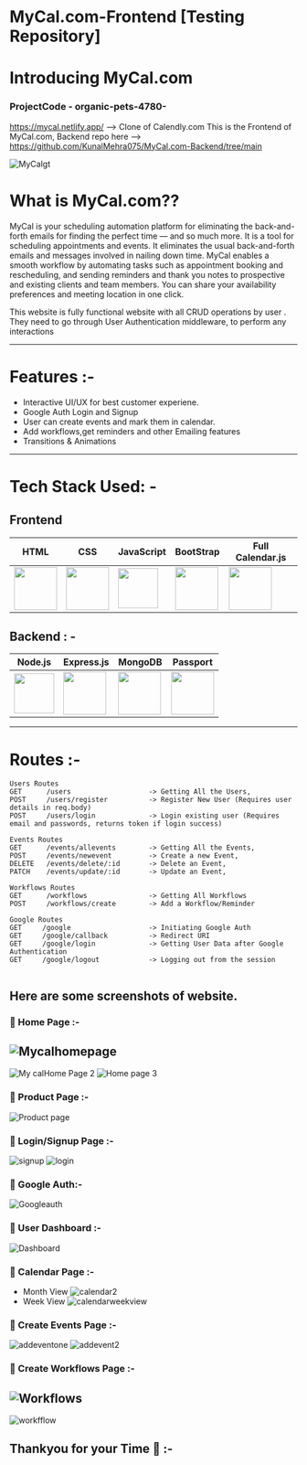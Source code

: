 # MyCal.com-Frontend [Testing Repository]

# Introducing MyCal.com

### ProjectCode - organic-pets-4780-

https://mycal.netlify.app/ --> Clone of Calendly.com
This is the Frontend of MyCal.com, Backend repo here --> https://github.com/KunalMehra075/MyCal.com-Backend/tree/main

![MyCalgt](https://user-images.githubusercontent.com/112753481/221043576-4501abd5-d872-4171-b56a-6e27f607fa9a.png)

# What is MyCal.com??

MyCal is your scheduling automation platform for eliminating the back-and-forth emails for finding the perfect time — and so much more.
It is a tool for scheduling appointments and events. It eliminates the usual back-and-forth emails and messages involved in nailing down time.
MyCal enables a smooth workflow by automating tasks such as appointment booking and rescheduling,
and sending reminders and thank you notes to prospective and existing clients and team members.
You can share your availability preferences and meeting location in one click.

This website is fully functional website with all CRUD operations by user .
They need to go through User Authentication middleware, to perform any interactions

---

# Features :-

- Interactive UI/UX for best customer experiene.
- Google Auth Login and Signup
- User can create events and mark them in calendar.
- Add workflows,get reminders and other Emailing features
- Transitions & Animations

---

# Tech Stack Used: -

## Frontend

| HTML                                                                                                                           | CSS                                                                                                                            | JavaScript                                                                                                                     | BootStrap                                                                                                                      | Full Calendar.js                                                                                                                |
| ------------------------------------------------------------------------------------------------------------------------------ | ------------------------------------------------------------------------------------------------------------------------------ | ------------------------------------------------------------------------------------------------------------------------------ | ------------------------------------------------------------------------------------------------------------------------------ | ------------------------------------------------------------------------------------------------------------------------------- |
| <img width="75px" src="https://user-images.githubusercontent.com/25181517/192158954-f88b5814-d510-4564-b285-dff7d6400dad.png"> | <img width="75px" src="https://user-images.githubusercontent.com/25181517/183898674-75a4a1b1-f960-4ea9-abcb-637170a00a75.png"> | <img width="70px" src="https://user-images.githubusercontent.com/25181517/117447155-6a868a00-af3d-11eb-9cfe-245df15c9f3f.png"> | <img width="75px" src="https://user-images.githubusercontent.com/25181517/183898054-b3d693d4-dafb-4808-a509-bab54cf5de34.png"> | <img width="75px" src="https://user-images.githubusercontent.com/112753481/233935786-0e96b087-6f65-4591-8ce2-a8f57aced31e.png"> |

## Backend : -

| Node.js                                                                                                                         | Express.js                                                                                                                      | MongoDB                                                                                                       | Passport                                                                                                                        |
| ------------------------------------------------------------------------------------------------------------------------------- | ------------------------------------------------------------------------------------------------------------------------------- | ------------------------------------------------------------------------------------------------------------- | ------------------------------------------------------------------------------------------------------------------------------- |
| <img width="70px" src="https://user-images.githubusercontent.com/112753481/229047696-de3bf177-16a0-4161-a140-dd89e4fe7b22.png"> | <img width="75px" src="https://user-images.githubusercontent.com/112753481/229164589-4e724000-542d-4deb-9e11-cca7739c2b01.png"> | <img width="75px" src="https://cdn.icon-icons.com/icons2/2415/PNG/512/mongodb_original_logo_icon_146424.png"> | <img width="75px" src="https://user-images.githubusercontent.com/112753481/233825866-91f342c0-f567-4f9f-af03-e9acc86a784d.png"> |

---

# Routes :-

```
Users Routes
GET      /users                   -> Getting All the Users,
POST     /users/register          -> Register New User (Requires user details in req.body)
POST     /users/login             -> Login existing user (Requires email and passwords, returns token if login success)

Events Routes
GET      /events/allevents        -> Getting All the Events,
POST     /events/newevent         -> Create a new Event,
DELETE   /events/delete/:id       -> Delete an Event,
PATCH    /events/update/:id       -> Update an Event,

Workflows Routes
GET      /workflows               -> Getting All Workflows
POST     /workflows/create        -> Add a Workflow/Reminder

Google Routes
GET     /google                   -> Initiating Google Auth
GET     /google/callback          -> Redirect URI
GET     /google/login             -> Getting User Data after Google Authentication
GET     /google/logout            -> Logging out from the session


```

## Here are some screenshots of website.

### :large_blue_circle: Home Page :-

## ![Mycalhomepage](https://user-images.githubusercontent.com/112753481/221044962-a07bf5ca-271f-4121-a059-728abcde6101.jpg)

![My calHome Page 2](https://user-images.githubusercontent.com/112753481/221044982-eecdca44-60fa-48af-b9c5-b5519d88ea34.jpg)
![Home page 3](https://user-images.githubusercontent.com/112753481/221465257-76a00068-242e-4c8d-bbb0-720fa9d1c03f.jpg)

### :large_blue_circle: Product Page :-

![Product page](https://user-images.githubusercontent.com/112753481/221465069-ae44c81d-0b89-4e85-a478-975841a5afd1.jpg)

### :large_blue_circle: Login/Signup Page :-
![signup](https://user-images.githubusercontent.com/112753481/233952458-6a343629-cd5a-4a92-946d-b633a1a5a057.png)
![login](https://user-images.githubusercontent.com/112753481/233952469-9e1ad7c0-5963-4653-97b9-2ed389bbf87f.png)

### :large_blue_circle: Google Auth:-
![Googleauth](https://user-images.githubusercontent.com/112753481/233952575-e5138872-988f-4978-a901-8ca9bb6699e8.png)


### :large_blue_circle: User Dashboard :-
![Dashboard](https://user-images.githubusercontent.com/112753481/233952618-399a8042-5bf5-40c2-94e8-c40d9ca440c0.png)

### :large_blue_circle: Calendar Page :-
- Month View
![calendar2](https://user-images.githubusercontent.com/112753481/233952783-9916da98-ecbe-4df5-be45-140e3ae235d4.png)
- Week View
![calendarweekview](https://user-images.githubusercontent.com/112753481/233952891-013ac27e-cbad-430c-b3b5-a405dbf01062.png)


### :large_blue_circle: Create Events Page :-
![addeventone](https://user-images.githubusercontent.com/112753481/233952962-4da20910-9e4a-427e-988d-05da1e176898.png)
![addevent2](https://user-images.githubusercontent.com/112753481/233952975-8fca4b4a-0a5c-494e-a043-48cbf40068dd.png)



### :large_blue_circle: Create Workflows Page :-

## ![Workflows](https://user-images.githubusercontent.com/112753481/221465225-a0c9fe15-73c6-4942-9c0d-9bc5f700f2c3.jpg)
![workfflow](https://user-images.githubusercontent.com/112753481/233953000-b734e66d-fbdc-4932-8a7b-b58dfdb4f68b.png)

## Thankyou for your Time :raised_hands: :-
